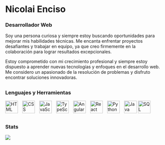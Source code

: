 # Nicolai Enciso

### Desarrollador Web

Soy una persona curiosa y siempre estoy buscando oportunidades para mejorar mis habilidades técnicas. Me encanta enfrentar proyectos desafiantes y trabajar en equipo, ya que creo firmemente en la colaboración para lograr resultados excepcionales.

Estoy comprometido con mi crecimiento profesional y siempre estoy dispuesto a aprender nuevas tecnologías y enfoques en el desarrollo web. Me considero un apasionado de la resolución de problemas y disfruto encontrar soluciones innovadoras.

##

### Lenguajes y Herramientas

<img aling="left" alt="HTML" width="40px" style="padding-right:10px;" src="https://cdn.jsdelivr.net/gh/devicons/devicon/icons/html5/html5-plain.svg"/>
<img aling="left" alt="CSS" width="40px" style="padding-right:10px;" src="https://cdn.jsdelivr.net/gh/devicons/devicon/icons/css3/css3-plain.svg"/>
<img aling="left" alt="JavaScript" width="40px" style="padding-right:10px;" src="https://cdn.jsdelivr.net/gh/devicons/devicon/icons/javascript/javascript-plain.svg"/>
<img aling="left" alt="TypeScript" width="40px" style="padding-right:10px;" src="https://cdn.jsdelivr.net/gh/devicons/devicon/icons/typescript/typescript-plain.svg"/>
<img aling="left" alt="Angular" width="40px" style="padding-right:10px;" src="https://cdn.jsdelivr.net/gh/devicons/devicon@latest/icons/angular/angular-original.svg" />
<img aling="left" alt="React" width="40px" style ="padding-right:10px;" src="https://cdn.jsdelivr.net/gh/devicons/devicon@latest/icons/react/react-original.svg" />
<img aling="left" alt="Python" width="40px" style="padding-right:10px;" src="https://cdn.jsdelivr.net/gh/devicons/devicon@latest/icons/python/python-plain-wordmark.svg" />
<img aling="left" alt="Java" width="40px" src="https://cdn.jsdelivr.net/gh/devicons/devicon@latest/icons/java/java-original-wordmark.svg" />
<img aling="left" alt="SQL" width="40px" style="padding-right:10px;" src="https://cdn.jsdelivr.net/gh/devicons/devicon@latest/icons/azuresqldatabase/azuresqldatabase-original.svg" />
<br />

##

### Stats

<img src="https://github-readme-stats.vercel.app/api?username=nicomesa2001&show_icons=true"/>
